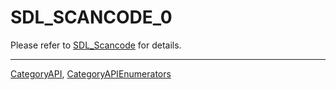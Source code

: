 # SDL_SCANCODE_0

Please refer to [SDL_Scancode](SDL_Scancode) for details.

----
[CategoryAPI](CategoryAPI), [CategoryAPIEnumerators](CategoryAPIEnumerators)

